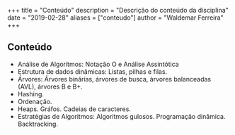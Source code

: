 +++
title = "Conteúdo"
description = "Descrição do conteúdo da disciplina"
date = "2019-02-28"
aliases = ["conteudo"]
author = "Waldemar Ferreira"
+++

## Conteúdo
 * Análise de Algoritmos: Notação O e Análise Assintótica
 * Estrutura de dados dinâmicas: Listas, pilhas e filas.
 * Árvores: Árvores binárias, árvores de busca, árvores balanceadas (AVL), árvores B e B+.
 * Hashing.
 * Ordenação.
 * Heaps. Gráfos. Cadeias de caracteres.
 * Estratégias de Algoritmos: Algoritmos gulosos. Programação dinâmica. Backtracking.
